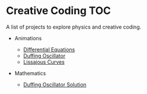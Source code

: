 # Creative Coding TOC

A list of projects to explore physics and creative coding. 

- Animations
  - [Differential Equations](differential-equation-animation/differential-equation-animator.ipynb)
  - [Duffing Oscillator](differential-equation-animation/differential-equation-animation/the-duffing-oscillator.ipynb)
  - [Lissajous Curves](Lissajous-animation/Lissajous_Animation.ipynb)
 
- Mathematics
  - [Duffing Oscillator Solution](differential-equation-animation/duffing-oscillator-solve.ipynb)
